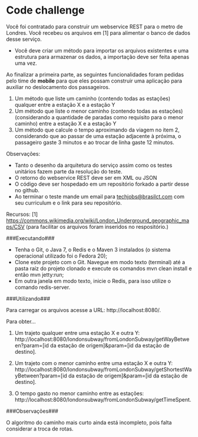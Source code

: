 Code challenge
==============

Você foi contratado para construir um webservice REST para o metro de Londres. Você recebeu os arquivos em [1] para alimentar o banco de dados desse serviço. 

* Você deve criar um método para importar os arquivos existentes e uma estrutura para armazenar os dados, a importação deve ser feita apenas uma vez. 

Ao finalizar a primeira parte, as seguintes funcionalidades foram pedidas pelo time de **mobile** para que eles possam construir uma aplicação para auxiliar no deslocamento dos passageiros. 

1. Um método que liste um caminho (contendo todas as estações) qualquer entre a estação X e a estação Y 
2. Um método que liste o menor caminho (contendo todas as estações) (considerando a quantidade de paradas como requisito para o menor caminho) entre a estação X e a estação Y
3. Um método que calcule o tempo aproximando da viagem no item 2, considerando que ao passar de uma estação adjacente à próxima, o passageiro gaste 3 minutos e ao trocar de linha gaste 12 minutos. 

Observações: 

* Tanto o desenho da arquitetura do serviço assim como os testes unitários fazem parte da resolução do teste. 
* O retorno do webservice REST deve ser em XML ou JSON 
* O código deve ser hospedado em um repositório forkado a partir desse no github. 
* Ao terminar o teste mande um email para techjobs@brasilct.com com seu curriculum e o link para seu repositório.


Recursos: 
[1] https://commons.wikimedia.org/wiki/London_Underground_geographic_maps/CSV (para facilitar os arquivos foram inseridos no respositório.) 


###Executando###

* Tenha o Git, o Java 7, o Redis e o Maven 3 instalados (o sistema operacional utilizado foi o Fedora 20);
* Clone este projeto com o Git. Navegue em modo texto (terminal) até a pasta raíz do projeto clonado e execute os comandos mvn clean install e então mvn jetty:run;
* Em outra janela em modo texto, inicie o Redis, para isso utilize o comando redis-server.


###Utilizando###

Para carregar os arquivos acesse a URL: http://localhost:8080/.

Para obter...

1. Um trajeto qualquer entre uma estação X e outra Y: http://localhost:8080/londonsubway/fromLondonSubway/getWayBetween?param=[id da estação de origem]&param=[id da estação de destino].

2. Um trajeto com o menor caminho entre uma estação X e outra Y: http://localhost:8080/londonsubway/fromLondonSubway/getShortestWayBetween?param=[id da estação de origem]&param=[id da estação de destino].

3. O tempo gasto no menor caminho entre as estações: http://localhost:8080/londonsubway/fromLondonSubway/getTimeSpent.

###Observações###

O algoritmo do caminho mais curto ainda está incompleto, pois falta considerar a troca de rotas.